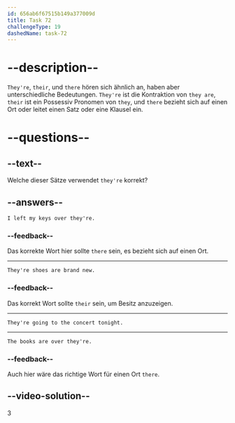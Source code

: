 ```yaml
---
id: 656ab6f67515b149a377009d
title: Task 72
challengeType: 19
dashedName: task-72
---
```


# --description--

`They're`, `their`, und `there` hören sich ähnlich an, haben aber unterschiedliche Bedeutungen. `They're` ist die Kontraktion von `they are`, `their` ist ein Possessiv Pronomen von `they`, und `there` bezieht sich auf einen Ort oder leitet einen Satz oder eine Klausel ein.

# --questions--

## --text--

Welche dieser Sätze verwendet `they're` korrekt?

## --answers--

`I left my keys over they're.`

### --feedback--

Das korrekte Wort hier sollte `there` sein, es bezieht sich auf einen Ort.

---

`They're shoes are brand new.`

### --feedback--

Das korrekt Wort sollte `their` sein, um Besitz anzuzeigen.

---

`They're going to the concert tonight.`

---

`The books are over they're.`

### --feedback--

Auch hier wäre das richtige Wort für einen Ort `there`.

## --video-solution--

3
